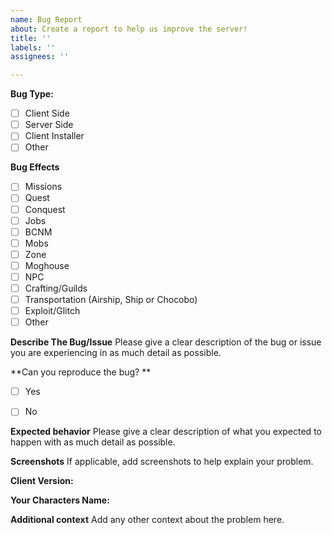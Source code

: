 ```yaml
---
name: Bug Report
about: Create a report to help us improve the server!
title: ''
labels: ''
assignees: ''

---
```


**Bug Type:**
- [ ] Client Side
- [ ] Server Side
- [ ] Client Installer
- [ ] Other

**Bug Effects**
- [ ] Missions
- [ ] Quest
- [ ] Conquest
- [ ] Jobs
- [ ] BCNM
- [ ] Mobs
- [ ] Zone
- [ ] Moghouse
- [ ] NPC
- [ ] Crafting/Guilds
- [ ] Transportation (Airship, Ship or Chocobo)
- [ ] Exploit/Glitch
- [ ] Other

**Describe The Bug/Issue**
Please give a clear description of the bug or issue you are experiencing in as much detail as possible.  


**Can you reproduce the bug? **
- [ ] Yes
- [ ] No


**Expected behavior**
Please give a clear description of what you expected to happen with as much detail as possible.


**Screenshots**
If applicable, add screenshots to help explain your problem.

**Client Version:**
 

**Your Characters Name:**
 


**Additional context**
Add any other context about the problem here.
